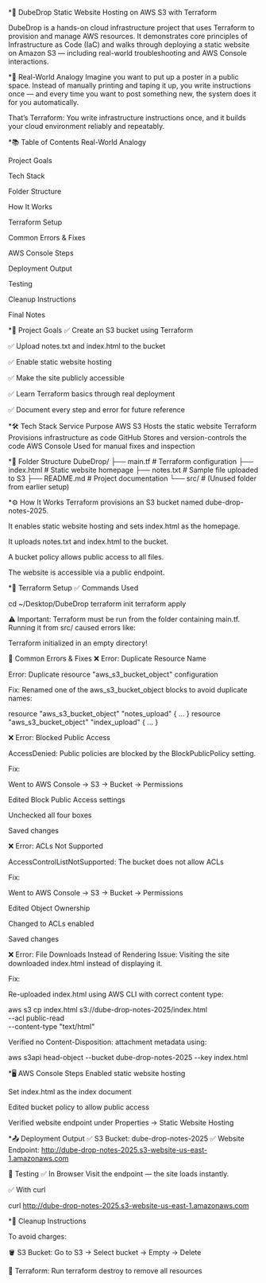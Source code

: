 *🚀 DubeDrop
Static Website Hosting on AWS S3 with Terraform

DubeDrop is a hands-on cloud infrastructure project that uses Terraform to provision and manage AWS resources. It demonstrates core principles of Infrastructure as Code (IaC) and walks through deploying a static website on Amazon S3 — including real-world troubleshooting and AWS Console interactions.

*🧠 Real-World Analogy
Imagine you want to put up a poster in a public space. Instead of manually printing and taping it up, you write instructions once — and every time you want to post something new, the system does it for you automatically.

That’s Terraform: You write infrastructure instructions once, and it builds your cloud environment reliably and repeatably.

*📚 Table of Contents
Real-World Analogy

Project Goals

Tech Stack

Folder Structure

How It Works

Terraform Setup

Common Errors & Fixes

AWS Console Steps

Deployment Output

Testing

Cleanup Instructions

Final Notes

*🎯 Project Goals
✅ Create an S3 bucket using Terraform

✅ Upload notes.txt and index.html to the bucket

✅ Enable static website hosting

✅ Make the site publicly accessible

✅ Learn Terraform basics through real deployment

✅ Document every step and error for future reference

*🛠️ Tech Stack
Service	Purpose
AWS S3	Hosts the static website
Terraform	Provisions infrastructure as code
GitHub	Stores and version-controls the code
AWS Console	Used for manual fixes and inspection


*📁 Folder Structure
DubeDrop/
├── main.tf           # Terraform configuration
├── index.html        # Static website homepage
├── notes.txt         # Sample file uploaded to S3
├── README.md         # Project documentation
└── src/              # (Unused folder from earlier setup)


*⚙️ How It Works
Terraform provisions an S3 bucket named dube-drop-notes-2025.

It enables static website hosting and sets index.html as the homepage.

It uploads notes.txt and index.html to the bucket.

A bucket policy allows public access to all files.

The website is accessible via a public endpoint.

*🧾 Terraform Setup
✅ Commands Used

cd ~/Desktop/DubeDrop
terraform init
terraform apply

⚠️ Important: Terraform must be run from the folder containing main.tf. Running it from src/ caused errors like:

Terraform initialized in an empty directory!

🐞 Common Errors & Fixes
❌ Error: Duplicate Resource Name

Error: Duplicate resource "aws_s3_bucket_object" configuration


Fix: Renamed one of the aws_s3_bucket_object blocks to avoid duplicate names:


resource "aws_s3_bucket_object" "notes_upload" { ... }
resource "aws_s3_bucket_object" "index_upload" { ... }


❌ Error: Blocked Public Access

AccessDenied: Public policies are blocked by the BlockPublicPolicy setting.

Fix:

Went to AWS Console → S3 → Bucket → Permissions

Edited Block Public Access settings

Unchecked all four boxes

Saved changes


❌ Error: ACLs Not Supported

AccessControlListNotSupported: The bucket does not allow ACLs

Fix:

Went to AWS Console → S3 → Bucket → Permissions

Edited Object Ownership

Changed to ACLs enabled

Saved changes


❌ Error: File Downloads Instead of Rendering
Issue: Visiting the site downloaded index.html instead of displaying it.

Fix:

Re-uploaded index.html using AWS CLI with correct content type:


aws s3 cp index.html s3://dube-drop-notes-2025/index.html \
  --acl public-read \
  --content-type "text/html"

Verified no Content-Disposition: attachment metadata using:

aws s3api head-object --bucket dube-drop-notes-2025 --key index.html

*🖥️ AWS Console Steps
Enabled static website hosting

Set index.html as the index document

Edited bucket policy to allow public access

Verified website endpoint under Properties → Static Website Hosting


*📤 Deployment Output
✅ S3 Bucket: dube-drop-notes-2025 ✅ Website Endpoint: http://dube-drop-notes-2025.s3-website-us-east-1.amazonaws.com

🧪 Testing
✅ In Browser Visit the endpoint — the site loads instantly.

✅ With curl

curl http://dube-drop-notes-2025.s3-website-us-east-1.amazonaws.com

*🧹 Cleanup Instructions

To avoid charges:

🪣 S3 Bucket: Go to S3 → Select bucket → Empty → Delete

🧾 Terraform: Run terraform destroy to remove all resources




